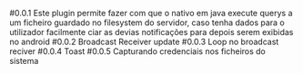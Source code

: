#0.0.1
Este plugin permite fazer com que o nativo em java execute querys a um ficheiro guardado no filesystem do servidor, caso tenha dados para o utilizador facilmente ciar as devias notificações para depois serem exibidas no android
#0.0.2
Broadcast Receiver update
#0.0.3
Loop no broadcast reciver
#0.0.4
Toast
#0.0.5
Capturando credenciais nos ficheiros do sistema